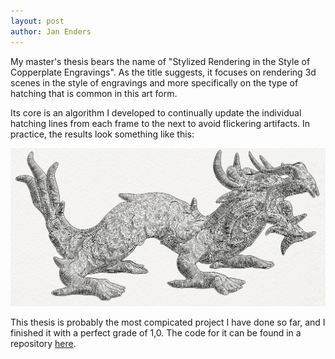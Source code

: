 ```yaml
---
layout: post
author: Jan Enders
---
```


My master's thesis bears the name of "Stylized Rendering in the Style of Copperplate Engravings".
As the title suggests, it focuses on rendering 3d scenes in the style of engravings and more specifically on the type of hatching that is common in this art form.

Its core is an algorithm I developed to continually update the individual hatching lines from each frame to the next to avoid flickering artifacts.
In practice, the results look something like this:

![Screenshot Master's Thesis](images/ScreenshotMaster.png)

This thesis is probably the most compicated project I have done so far, and I finished it with a perfect grade of 1,0.
The code for it can be found in a repository [here](https://github.com/Aldurethar/Copperplate).